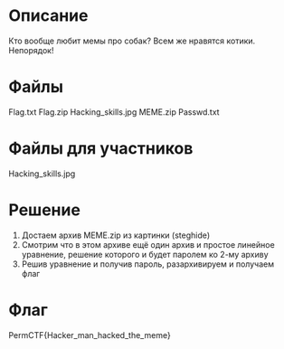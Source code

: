 # Описание
Кто вообще любит мемы про собак? Всем же нравятся котики. Непорядок!
# Файлы

Flag.txt
Flag.zip
Hacking_skills.jpg
MEME.zip
Passwd.txt

# Файлы для участников
Hacking_skills.jpg

# Решение
1. Достаем архив MEME.zip из картинки (steghide)
2. Смотрим что в этом архиве ещё один архив и простое линейное уравнение, решение которого и будет паролем ко 2-му архиву
3. Решив уравнение и получив пароль, разархивируем и получаем флаг

# Флаг
PermCTF{Hacker_man_hacked_the_meme}


